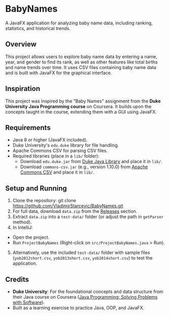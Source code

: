 # BabyNames

A JavaFX application for analyzing baby name data, including ranking, statistics, and historical trends.

## Overview
This project allows users to explore baby name data by entering a name, year, and gender to find its rank, as well as other features like total births and name trends over time. It uses CSV files containing baby name data and is built with JavaFX for the graphical interface.

## Inspiration
This project was inspired by the "Baby Names" assignment from the **Duke University Java Programming course** on Coursera. It builds upon the concepts taught in the course, extending them with a GUI using JavaFX.

## Requirements
- Java 8 or higher (JavaFX included).
- Duke University's `edu.duke` library for file handling.
- Apache Commons CSV for parsing CSV files.
- Required libraries (place in a `lib/` folder):
   - Download `edu.duke.jar` from [Duke Java Library](https://www.dukelearntoprogram.com/downloads/duke_library.php) and place it in `lib/`.
   - Download `commons-csv.jar` (e.g., version 1.10.0) from [Apache Commons CSV](https://commons.apache.org/proper/commons-csv/download_csv.cgi) and place it in `lib/`.

## Setup and Running
1. Clone the repository: git clone https://github.com/VladimirStarcevic/BabyNames.git
2. For full data, download `data.zip` from the [Releases](https://github.com/VladimirStarcevic/BabyNames/releases) section.
3. Extract `data.zip` into a `test-data/` folder (or adjust the path in `getParser` method).
4. In IntelliJ:
- Open the project.
- Run `ProjectBabyNames` (Right-click on `src/ProjectBabyNames.java` > Run).
5. Alternatively, use the included `test-data/` folder with sample files (`yob2012short.csv`, `yob2013short.csv`, `yob2014short.csv`) to test the application.

## Credits
- **Duke University**: For the foundational concepts and data structure from their Java course on Coursera ([Java Programming: Solving Problems with Software](https://www.coursera.org/learn/java-programming)).
- Built as a learning exercise to practice Java, OOP, and JavaFX.